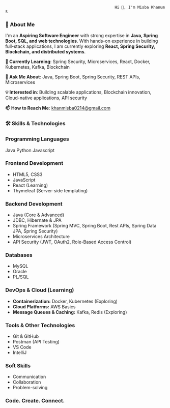                                                     Hi 👋, I'm Misba Khanum S
                                                                        
                                                                        
### **🚀 About Me**

I'm an **Aspiring Software Engineer** with strong expertise in **Java, Spring Boot, SQL, and web technologies**. With hands-on experience in building full-stack applications, I am currently exploring **React, Spring Security, Blockchain, and distributed systems**.

**🔭 Currently Learning**: Spring Security, Microservices, React, Docker, Kubernetes, Kafka, Blockchain

**💬 Ask Me About**: Java, Spring Boot, Spring Security,  REST APIs, Microservices

**💡 Interested in**: Building scalable applications, Blockchain innovation,  Cloud-native applications, API security

**📫 How to Reach Me**: khanmisba0214@gmail.com


### **🛠️ Skills & Technologies**

### **Programming Languages**
  Java
  Python
  Javascript
  
### **Frontend Development**
* HTML5, CSS3
* JavaScript
* React (Learning)
* Thymeleaf (Server-side templating)
  
### **Backend Development**
* Java (Core & Advanced)
* JDBC, Hibernate & JPA
* Spring Framework (Spring MVC, Spring Boot, Rest APIs, Spring Data JPA, Spring Security)
* Microservices Architecture
* API Security (JWT, OAuth2, Role-Based Access Control)

### **Databases**
* MySQL
* Oracle
* PL/SQL

### **DevOps & Cloud (Learning)**
* **Containerization:** Docker, Kubernetes (Exploring)
* **Cloud Platforms:** AWS Basics
* **Message Queues & Caching:** Kafka, Redis (Exploring)

### **Tools & Other Technologies**
* Git & GitHub
* Postman (API Testing)
* VS Code
* IntelliJ 

### **Soft Skills**
* Communication
* Collaboration
* Problem-solving


### **Code. Create. Connect.**
